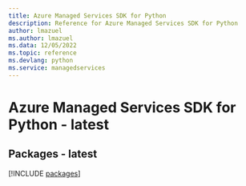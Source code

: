 ```yaml
---
title: Azure Managed Services SDK for Python
description: Reference for Azure Managed Services SDK for Python
author: lmazuel
ms.author: lmazuel
ms.data: 12/05/2022
ms.topic: reference
ms.devlang: python
ms.service: managedservices
---
```

# Azure Managed Services SDK for Python - latest
## Packages - latest
[!INCLUDE [packages](managed-services-index.md)]